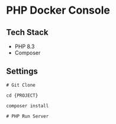 # PHP Docker Console

## Tech Stack

- PHP 8.3
- Composer

## Settings

```shell
# Git Clone

cd {PROJECT}

composer install

# PHP Run Server
```